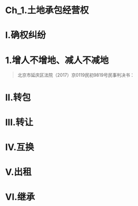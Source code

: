 # Ch_1.土地承包经营权
# I.确权纠纷
# 1.增人不增地、减人不减地
> 北京市延庆区法院（2017）京0119民初9819号民事判决书：





# II.转包





# III.转让




# IV.互换





# V.出租




# VI.继承










